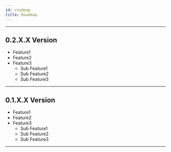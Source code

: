 ```yaml
---
id: roadmap
title: Roadmap
---
```


---

## 0.2.X.X Version

- Feature1
- Feature2
- Feature3
  - Sub Feature1
  - Sub Feature2
  - Sub Feature3

---

## 0.1.X.X Version

- Feature1
- Feature2
- Feature3
  - Sub Feature1
  - Sub Feature2
  - Sub Feature3

---
